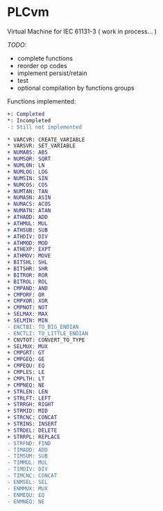 # PLCvm
Virtual Machine for IEC 61131-3 ( work in process... )

*TODO:*
* complete functions
* reorder op codes
* implement persist/retain
* test
* optional compilation by functions groups

Functions implemented:
```diff
+: Completed
*: Incompleted
-: Still not implemented

* VARCVR: CREATE_VARIABLE
* VARSVR: SET_VARIABLE
+ NUMABS: ABS
+ NUMSQR: SQRT
+ NUMLON: LN
+ NUMLOG: LOG
+ NUMSIN: SIN
+ NUMCOS: COS
+ NUMTAN: TAN
+ NUMASN: ASIN
+ NUMACS: ACOS
+ NUMATN: ATAN
+ ATHADD: ADD
+ ATHMUL: MUL
+ ATHSUB: SUB
+ ATHDIV: DIV
+ ATHMOD: MOD
+ ATHEXP: EXPT
+ ATHMOV: MOVE
+ BITSHL: SHL
+ BITSHR: SHR
+ BITROR: ROR
+ BITROL: ROL
+ CMPAND: AND
+ CMPORF: OR
+ CMPXOR: XOR
+ CMPNOT: NOT
+ SELMAX: MAX
+ SELMIN: MIN
- ENCTBI: TO_BIG_ENDIAN
- ENCTLI: TO_LITTLE_ENDIAN
* CNVTOT: CONVERT_TO_TYPE
+ SELMUX: MUX
+ CMPGRT: GT
+ CMPGEQ: GE
+ CMPEQU: EQ
+ CMPLES: LE
+ CMPLTH: LT
+ CMPNEQ: NE
+ STRLEN: LEN
+ STRLFT: LEFT
+ STRRGH: RIGHT
+ STRMID: MID
+ STRCNC: CONCAT
+ STRINS: INSERT
+ STRDEL: DELETE
+ STRRPL: REPLACE
- STRFND: FIND
- TIMADD: ADD
- TIMSUM: SUB
- TIMMUL: MUL
- TIMDIV: DIV
- TIMCNC: CONCAT
- ENMSEL: SEL
- ENMMUX: MUX
- ENMEQU: EQ
- ENMNEQ: NE
```
